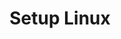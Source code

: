 ---
title: Setup Linux
redirect_from:
 - /learn/docs/advanced-setup/linux/
 - /learn/resources/advanced-setup/linux/
 - /documentation/setup/platforms/setup-linux/
redirect_to: https://lime.openfl.org/docs/advanced-setup/linux/
---